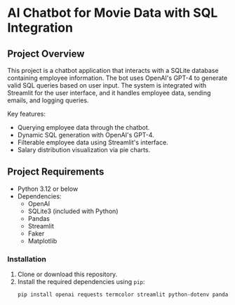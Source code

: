 # AI Chatbot for Movie Data with SQL Integration

## Project Overview

This project is a chatbot application that interacts with a SQLite database containing employee information. The bot uses OpenAI's GPT-4 to generate valid SQL queries based on user input. The system is integrated with Streamlit for the user interface, and it handles employee data, sending emails, and logging queries.

Key features:
- Querying employee data through the chatbot.
- Dynamic SQL generation with OpenAI's GPT-4.
- Filterable employee data using Streamlit's interface.
- Salary distribution visualization via pie charts.

## Project Requirements

- Python 3.12 or below
- Dependencies:
  - OpenAI
  - SQLite3 (included with Python)
  - Pandas
  - Streamlit
  - Faker
  - Matplotlib

### Installation

1. Clone or download this repository.
2. Install the required dependencies using `pip`:
   ```bash
   pip install openai requests termcolor streamlit python-dotenv pandas matplotlib faker
